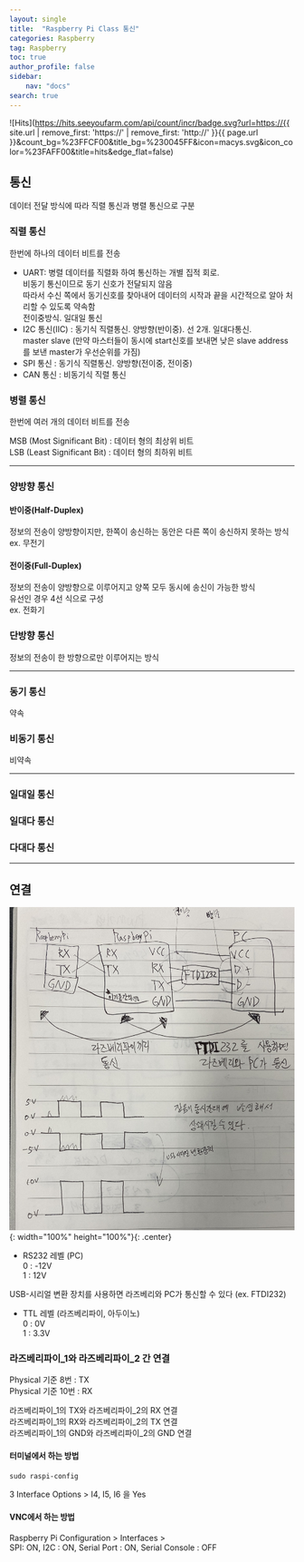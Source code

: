```yaml
---
layout: single
title:  "Raspberry Pi Class 통신"
categories: Raspberry
tag: Raspberry
toc: true
author_profile: false
sidebar:
    nav: "docs"
search: true
---
```


![Hits](https://hits.seeyoufarm.com/api/count/incr/badge.svg?url=https://{{ site.url | remove_first: 'https://' | remove_first: 'http://' }}{{ page.url }}&count_bg=%23FFCF00&title_bg=%230045FF&icon=macys.svg&icon_color=%23FAFF00&title=hits&edge_flat=false)

## 통신  

데이터 전달 방식에 따라 직렬 통신과 병렬 통신으로 구분  

### 직렬 통신  
한번에 하나의 데이터 비트를 전송  
  
- UART: 병렬 데이터를 직렬화 하여 통신하는 개별 집적 회로.  
비동기 통신이므로 동기 신호가 전달되지 않음  
따라서 수신 쪽에서 동기신호를 찾아내어 데이터의 시작과 끝을 시간적으로 알아 처리할 수 있도록 약속함  
전이중방식. 일대일 통신  
- I2C 통신(IIC) : 동기식 직렬통신. 양방향(반이중). 선 2개. 일대다통신.  
master slave (만약 마스터들이 동시에 start신호를 보내면 낮은 slave address를 보낸 master가 우선순위를 가짐)
- SPI 통신 : 동기식 직렬통신. 양방향(전이중, 전이중)  
- CAN 통신 : 비동기식 직렬 통신  

### 병렬 통신  
한번에 여러 개의 데이터 비트를 전송  

MSB (Most Significant Bit) : 데이터 형의 최상위 비트  
LSB (Least Significant Bit) : 데이터 형의 최하위 비트  

<hr />

### 양방향 통신

#### 반이중(Half-Duplex)  
정보의 전송이 양방향이지만, 한쪽이 송신하는 동안은 다른 쪽이 송신하지 못하는 방식  
ex. 무전기  

#### 전이중(Full-Duplex)  
정보의 전송이 양방향으로 이루어지고 양쪽 모두 동시에 송신이 가능한 방식  
유선인 경우 4선 식으로 구성  
ex. 전화기  

### 단방향 통신
정보의 전송이 한 방향으로만 이루어지는 방식  

<hr />

### 동기 통신  
약속

### 비동기 통신  
비약속

<hr />

### 일대일 통신  
### 일대다 통신  
### 다대다 통신  

<hr />
  
## 연결  

![20241115_uart_memo](/images/2024-11-15-Raspberry_class/20241115_uart_memo.jpg){: width="100%" height="100%"}{: .center}  


- RS232 레벨 (PC)  
0 : -12V  
1 : 12V  
  
USB-시리얼 변환 장치를 사용하면 라즈베리와 PC가 통신할 수 있다 (ex. FTDI232)  
  
- TTL 레벨 (라즈베리파이, 아두이노)  
0 : 0V  
1 : 3.3V  

### 라즈베리파이_1와 라즈베리파이_2 간 연결  
Physical 기준 8번 : TX  
Physical 기준 10번 : RX  
  
라즈베리파이_1의 TX와 라즈베리파이_2의 RX 연결  
라즈베리파이_1의 RX와 라즈베리파이_2의 TX 연결  
라즈베리파이_1의 GND와 라즈베리파이_2의 GND 연결  

#### 터미널에서 하는 방법  
```
sudo raspi-config
```  
3 Interface Options > I4, I5, I6 을 Yes  

#### VNC에서 하는 방법  
Raspberry Pi Configuration > Interfaces >  
SPI: ON, I2C : ON, Serial Port : ON, Serial Console : OFF  



